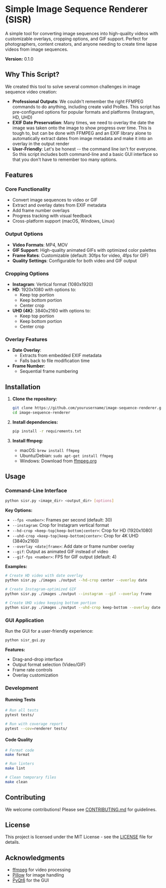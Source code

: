 # Simple Image Sequence Renderer (SISR)

A simple tool for converting image sequences into high-quality videos with customizable overlays, cropping options, and GIF support. Perfect for photographers, content creators, and anyone needing to create time lapse videos from image sequences.

**Version:** 0.1.0

## Why This Script?

We created this tool to solve several common challenges in image sequence video creation:
- **Professional Outputs**: We couldn't remember the right FFMPEG commands to do anything, including create valid ProRes. This script has pre-configured options for popular formats and platforms (Instagram, HD, UHD)
- **EXIF Date Preservation**: Many times, we need to overlay the date the image was taken onto the image to show progress over time. This is tough to, but can be done with FFMPEG and an EXIF library alone to automatically extract dates from image metadata and make it into an overlay in the output render
- **User-Friendly**: Let's be honest -- the command line isn't for everyone. So this script includes both command-line and a basic GUI interface so that you don't have to remember too many options.

## Features

### Core Functionality
- Convert image sequences to video or GIF
- Extract and overlay dates from EXIF metadata
- Add frame number overlays
- Progress tracking with visual feedback
- Cross-platform support (macOS, Windows, Linux)

### Output Options
- **Video Formats**: MP4, MOV
- **GIF Support**: High-quality animated GIFs with optimized color palettes
- **Frame Rates**: Customizable (default: 30fps for video, 4fps for GIF)
- **Quality Settings**: Configurable for both video and GIF output

### Cropping Options
- **Instagram**: Vertical format (1080x1920)
- **HD**: 1920x1080 with options to:
  - Keep top portion
  - Keep bottom portion
  - Center crop
- **UHD (4K)**: 3840x2160 with options to:
  - Keep top portion
  - Keep bottom portion
  - Center crop

### Overlay Features
- **Date Overlay**: 
  - Extracts from embedded EXIF metadata
  - Falls back to file modification time
- **Frame Number**: 
  - Sequential frame numbering

## Installation

1. **Clone the repository:**
   ```bash
   git clone https://github.com/yourusername/image-sequence-renderer.git
   cd image-sequence-renderer
   ```

2. **Install dependencies:**
   ```bash
   pip install -r requirements.txt
   ```

3. **Install ffmpeg:**
   - macOS: `brew install ffmpeg`
   - Ubuntu/Debian: `sudo apt-get install ffmpeg`
   - Windows: Download from [ffmpeg.org](https://ffmpeg.org/download.html)

## Usage

### Command-Line Interface

```bash
python sisr.py <image_dir> <output_dir> [options]
```

**Key Options:**
- `--fps <number>`: Frames per second (default: 30)
- `--instagram`: Crop for Instagram vertical format
- `--hd-crop <keep-top|keep-bottom|center>`: Crop for HD (1920x1080)
- `--uhd-crop <keep-top|keep-bottom|center>`: Crop for 4K UHD (3840x2160)
- `--overlay <date|frame>`: Add date or frame number overlay
- `--gif`: Output as animated GIF instead of video
- `--gif-fps <number>`: FPS for GIF output (default: 4)

**Examples:**
```bash
# Create HD video with date overlay
python sisr.py ./images ./output --hd-crop center --overlay date

# Create Instagram-optimized GIF
python sisr.py ./images ./output --instagram --gif --overlay frame

# Create UHD video keeping bottom portion
python sisr.py ./images ./output --uhd-crop keep-bottom --overlay date
```

### GUI Application

Run the GUI for a user-friendly experience:

```bash
python sisr_gui.py
```

**Features:**
- Drag-and-drop interface
- Output format selection (Video/GIF)
- Frame rate controls
- Overlay customization

### Development

#### Running Tests
```bash
# Run all tests
pytest tests/

# Run with coverage report
pytest --cov=renderer tests/
```

#### Code Quality
```bash
# Format code
make format

# Run linters
make lint

# Clean temporary files
make clean
```

## Contributing

We welcome contributions! Please see [CONTRIBUTING.md](CONTRIBUTING.md) for guidelines.

## License

This project is licensed under the MIT License - see the [LICENSE](LICENSE) file for details.

## Acknowledgments

- [ffmpeg](https://ffmpeg.org/) for video processing
- [Pillow](https://python-pillow.org/) for image handling
- [PyQt6](https://www.riverbankcomputing.com/software/pyqt/) for the GUI 